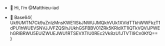 - 👋 Hi, I’m @Matthieu-iad
  
- 👀 Base64{ Uk9UMTN7Ck9uZnIzMnsKWE1ISkJNWUJMQkhVUk1XVldTTkhWWFkzT1dPU1hWUEVSNVJJVFZQSlhJUkhGSFBBV01ZRk5KRldXT1lQTkVQVlJPWEhGRlBRWU5EUlZWUEJWU1RTSEVXTlU0REc2Vk8zU1JTVTI9Cn0KfQ== }


